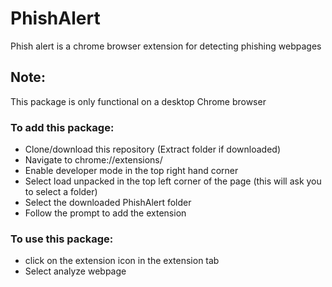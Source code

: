 # PhishAlert
Phish alert is a chrome browser extension for detecting phishing webpages

## Note:
This package is only functional on a desktop Chrome browser

### To add this package:
* Clone/download this repository (Extract folder if downloaded)
* Navigate to chrome://extensions/
* Enable developer mode in the top right hand corner
* Select load unpacked in the top left corner of the page (this will ask you to select a folder)
* Select the downloaded PhishAlert folder
* Follow the prompt to add the extension

### To use this package:
* click on the extension icon in the extension tab
* Select analyze webpage
